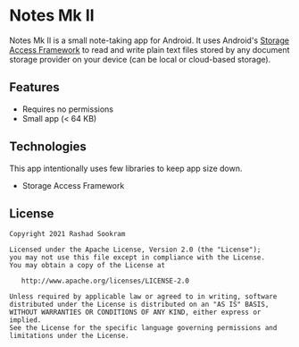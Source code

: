 # Notes Mk II

Notes Mk II is a small note-taking app for Android. It uses Android's
[Storage Access Framework](https://developer.android.com/guide/topics/providers/document-provider)
to read and write plain text files stored by any document storage provider on
your device (can be local or cloud-based storage).


## Features

- Requires no permissions
- Small app (< 64 KB)


## Technologies

This app intentionally uses few libraries to keep app size down.

- Storage Access Framework


## License

```
Copyright 2021 Rashad Sookram

Licensed under the Apache License, Version 2.0 (the "License");
you may not use this file except in compliance with the License.
You may obtain a copy of the License at

   http://www.apache.org/licenses/LICENSE-2.0

Unless required by applicable law or agreed to in writing, software
distributed under the License is distributed on an "AS IS" BASIS,
WITHOUT WARRANTIES OR CONDITIONS OF ANY KIND, either express or implied.
See the License for the specific language governing permissions and
limitations under the License.
```

